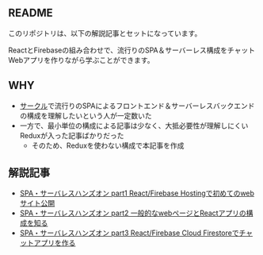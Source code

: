 ## README
このリポジトリは、以下の解説記事とセットになっています。

ReactとFirebaseの組み合わせで、流行りのSPA＆サーバーレス構成をチャットWebアプリを作りながら学ぶことができます。

## WHY
- [サークル](https://twitter.com/huitclub)で流行りのSPAによるフロントエンド＆サーバーレスバックエンドの構成を理解したいという人が一定数いた
- 一方で、最小単位の構成による記事は少なく、大抵必要性が理解しにくいReduxが入った記事ばかりだった
  - そのため、Reduxを使わない構成で本記事を作成


## 解説記事
- [SPA・サーバレスハンズオン part1 React/Firebase Hostingで初めてのwebサイト公開](https://swiftfe0.hatenablog.com/entry/2019/04/21/054448)
- [SPA・サーバレスハンズオン part2 一般的なwebページとReactアプリの構成を知る](https://swiftfe0.hatenablog.com/entry/2019/04/30/003028)
- [SPA・サーバレスハンズオン part3 React/Firebase Cloud Firestoreでチャットアプリを作る](https://swiftfe0.hatenablog.com/entry/2019/05/01/084624)
